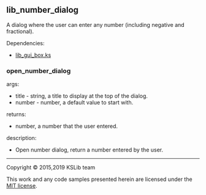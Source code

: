 ## lib_number_dialog

A dialog where the user can enter any number (including negative and fractional).

Dependencies:
  * [lib_gui_box.ks](https://github.com/KSP-KOS/KSLib/blob/master/library/lib_gui_box.ks)

### open_number_dialog

args:
  * title - string, a title to display at the top of the dialog.
  * number - number, a default value to start with.

returns:
  * number, a number that the user entered.

description:
  * Open number dialog, return a number entered by  the user.

---
Copyright © 2015,2019 KSLib team

This work and any code samples presented herein are licensed under the [MIT license](../LICENSE).